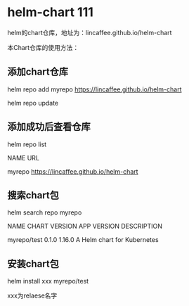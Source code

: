 # helm-chart 111
helm的chart仓库，地址为：lincaffee.github.io/helm-chart

本Chart仓库的使用方法：

## 添加chart仓库
helm repo add myrepo https://lincaffee.github.io/helm-chart

helm repo update

## 添加成功后查看仓库
helm repo list

NAME         	URL

myrepo       	https://lincaffee.github.io/helm-chart

## 搜索chart包
helm search repo myrepo

NAME       	CHART VERSION	APP VERSION	DESCRIPTION

myrepo/test	0.1.0        	1.16.0     	A Helm chart for Kubernetes 

## 安装chart包
helm install xxx myrepo/test

xxx为relaese名字

